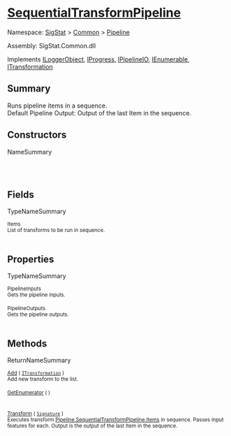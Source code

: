 # [SequentialTransformPipeline](./SequentialTransformPipeline.md)

Namespace: [SigStat]() > [Common](./../README.md) > [Pipeline](./README.md)

Assembly: SigStat.Common.dll

Implements [ILoggerObject](./../ILoggerObject.md), [IProgress](./../Helpers/IProgress.md), [IPipelineIO](./IPipelineIO.md), [IEnumerable](https://docs.microsoft.com/en-us/dotnet/api/System.Collections.IEnumerable), [ITransformation](./../ITransformation.md)

## Summary
Runs pipeline items in a sequence.  <br>Default Pipeline Output: Output of the last Item in the sequence.

## Constructors

NameSummary

<sub></sub><br><sub></sub><br>


## Fields

TypeNameSummary

<sub>Items</sub><br><sub>List of transforms to be run in sequence.</sub><br><br>


## Properties

TypeNameSummary

<sub>PipelineInputs</sub><br><sub>Gets the pipeline inputs.</sub><br><br>
<sub>PipelineOutputs</sub><br><sub>Gets the pipeline outputs.</sub><br><br>


## Methods

ReturnNameSummary

<sub>[Add](./Methods/SequentialTransformPipeline-100663508.md) ( [`ITransformation`](./../ITransformation.md) )</sub><br><sub>Add new transform to the list.</sub><br><br>
<sub>[GetEnumerator](./Methods/SequentialTransformPipeline-100663507.md) (  )</sub><br><sub></sub><br><br>
<sub>[Transform](./Methods/SequentialTransformPipeline-100663509.md) ( [`Signature`](./../Signature.md) )</sub><br><sub>Executes transform [Pipeline.SequentialTransformPipeline.Items](https://github.com/hargitomi97/sigstat/blob/master/docs/md/.md) in sequence.  Passes input features for each.  Output is the output of the last Item in the sequence.</sub><br><br>


